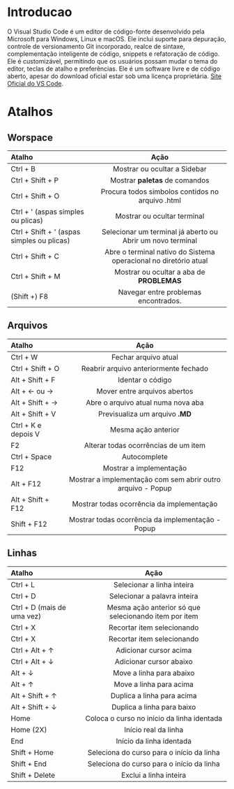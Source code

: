 # Introducao 
O Visual Studio Code é um editor de código-fonte desenvolvido pela Microsoft para Windows, Linux e macOS. Ele inclui suporte para depuração, controle de versionamento Git incorporado, realce de sintaxe, complementação inteligente de código, snippets e refatoração de código. Ele é customizável, permitindo que os usuários possam mudar o tema do editor, teclas de atalho e preferências. Ele é um software livre e de código aberto, apesar do download oficial estar sob uma licença proprietária. [Site Oficial do VS Code](https://code.visualstudio.com).



# Atalhos 
## Worspace
| Atalho                                     |                               Ação                               |
| :----------------------------------------- | :--------------------------------------------------------------: |
| Ctrl + B                                   |                   Mostrar ou ocultar a Sidebar                   |
| Ctrl + Shift + P                           |                 Mostrar **paletas** de comandos                  |
| Ctrl + Shift + O                           |         Procura todos simbolos contidos no arquivo .html         |
| Ctrl + ' (aspas simples ou plicas)         |                   Mostrar ou ocultar terminal                    |
| Ctrl + Shift + ' (aspas simples ou plicas) |    Selecionar um terminal já aberto ou Abrir um novo terminal    |
| Ctrl + Shift + C                           | Abre o terminal nativo do Sistema operacional no diretório atual |
| Ctrl + Shift + M                           |            Mostrar ou ocultar a aba de **PROBLEMAS**             |
| (Shift +) F8                               |              Navegar entre  problemas encontrados.               |

## Arquivos
| Atalho              |                            Ação                             |
| :------------------ | :---------------------------------------------------------: |
| Ctrl + W            |                    Fechar arquivo atual                     |
| Ctrl + Shift + O    |            Reabrir arquivo anteriormente fechado            |
| Alt + Shift + F     |                      Identar o código                       |
| Alt + ← ou →        |                Mover entre arquivos abertos                 |
| Alt + Shift + →     |             Abre o arquivo atual numa nova aba              |
| Alt + Shift + V     |               Previsualiza um arquivo **.MD**               |
| Ctrl + K e depois V |                     Mesma ação anterior                     |
| F2                  |            Alterar todas ocorrências de um item             |
| Ctrl + Space        |                        Autocomplete                         |
| F12                 |                   Mostrar a implementação                   |
| Alt + F12           | Mostrar a implementação com sem abrir outro arquivo - Popup |
| Alt + Shift + F12   |          Mostrar todas ocorrência da implementação          |
| Shift + F12         |      Mostrar todas ocorrência da implementação - Popup      |



## Linhas
| Atalho                     |                         Ação                          |
| :------------------------- | :---------------------------------------------------: |
| Ctrl + L                   |              Selecionar a linha inteira               |
| Ctrl + D                   |             Selecionar a palavra inteira              |
| Ctrl + D (mais de uma vez) | Mesma ação anterior só que selecionando item por item |
| Ctrl + X                   |              Recortar item selecionando               |
| Ctrl + X                   |              Recortar item selecionando               |
| Ctrl + Alt + ↑             |                Adicionar cursor acima                 |
| Ctrl + Alt + ↓             |                Adicionar cursor abaixo                |
| Alt + ↓                    |               Move a linha para abaixo                |
| Alt + ↑                    |                Move a linha para acima                |
| Alt + Shift + ↑            |              Duplica a linha para acima               |
| Alt + Shift + ↓            |              Duplica a linha para baixo               |
| Home                       |      Coloca o curso no início da linha identada       |
| Home (2X)                  |                 Início real da linha                  |
| End                        |               Início da linha identada                |
| Shift + Home               |       Seleciona do curso para o início da linha       |
| Shift + End                |       Seleciona do curso para o início da linha       |
| Shift + Delete             |                Exclui a linha inteira                 |



